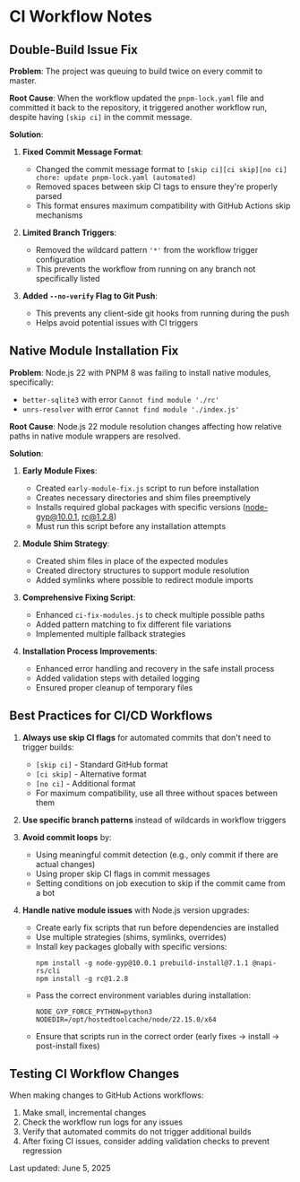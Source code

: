 # CI Workflow Notes

## Double-Build Issue Fix

**Problem**: The project was queuing to build twice on every commit to master.

**Root Cause**: When the workflow updated the `pnpm-lock.yaml` file and committed it back to the repository, it triggered another workflow run, despite having `[skip ci]` in the commit message.

**Solution**:

1. **Fixed Commit Message Format**:
   - Changed the commit message format to `[skip ci][ci skip][no ci] chore: update pnpm-lock.yaml (automated)`
   - Removed spaces between skip CI tags to ensure they're properly parsed
   - This format ensures maximum compatibility with GitHub Actions skip mechanisms

2. **Limited Branch Triggers**:
   - Removed the wildcard pattern `'*'` from the workflow trigger configuration
   - This prevents the workflow from running on any branch not specifically listed

3. **Added `--no-verify` Flag to Git Push**:
   - This prevents any client-side git hooks from running during the push
   - Helps avoid potential issues with CI triggers

## Native Module Installation Fix

**Problem**: Node.js 22 with PNPM 8 was failing to install native modules, specifically:
- `better-sqlite3` with error `Cannot find module './rc'`
- `unrs-resolver` with error `Cannot find module './index.js'`

**Root Cause**: Node.js 22 module resolution changes affecting how relative paths in native module wrappers are resolved.

**Solution**:

1. **Early Module Fixes**:
   - Created `early-module-fix.js` script to run before installation
   - Creates necessary directories and shim files preemptively
   - Installs required global packages with specific versions (node-gyp@10.0.1, rc@1.2.8)
   - Must run this script before any installation attempts

2. **Module Shim Strategy**:
   - Created shim files in place of the expected modules
   - Created directory structures to support module resolution
   - Added symlinks where possible to redirect module imports

3. **Comprehensive Fixing Script**:
   - Enhanced `ci-fix-modules.js` to check multiple possible paths
   - Added pattern matching to fix different file variations
   - Implemented multiple fallback strategies

4. **Installation Process Improvements**:
   - Enhanced error handling and recovery in the safe install process
   - Added validation steps with detailed logging
   - Ensured proper cleanup of temporary files

## Best Practices for CI/CD Workflows

1. **Always use skip CI flags** for automated commits that don't need to trigger builds:
   - `[skip ci]` - Standard GitHub format
   - `[ci skip]` - Alternative format
   - `[no ci]` - Additional format
   - For maximum compatibility, use all three without spaces between them

2. **Use specific branch patterns** instead of wildcards in workflow triggers

3. **Avoid commit loops** by:
   - Using meaningful commit detection (e.g., only commit if there are actual changes)
   - Using proper skip CI flags in commit messages
   - Setting conditions on job execution to skip if the commit came from a bot

4. **Handle native module issues** with Node.js version upgrades:
   - Create early fix scripts that run before dependencies are installed
   - Use multiple strategies (shims, symlinks, overrides)
   - Install key packages globally with specific versions:
     ```
     npm install -g node-gyp@10.0.1 prebuild-install@7.1.1 @napi-rs/cli
     npm install -g rc@1.2.8
     ```
   - Pass the correct environment variables during installation:
     ```
     NODE_GYP_FORCE_PYTHON=python3 NODEDIR=/opt/hostedtoolcache/node/22.15.0/x64
     ```
   - Ensure that scripts run in the correct order (early fixes → install → post-install fixes)

## Testing CI Workflow Changes

When making changes to GitHub Actions workflows:

1. Make small, incremental changes
2. Check the workflow run logs for any issues
3. Verify that automated commits do not trigger additional builds
4. After fixing CI issues, consider adding validation checks to prevent regression

Last updated: June 5, 2025
